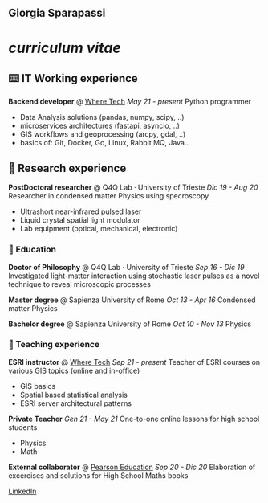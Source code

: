 ## Giorgia Sparapassi

# _curriculum vitae_


## ⌨️ IT Working experience

**Backend developer** @ [Where Tech](https://wheretech.it/) _May 21 - present_
Python programmer

- Data Analysis solutions (pandas, numpy, scipy, ..)
- microservices architectures (fastapi, asyncio, ..)
- GIS workflows and geoprocessing (arcpy, gdal, ..)
- basics of: Git, Docker, Go, Linux, Rabbit MQ, Java..


## 🔬 Research experience

**PostDoctoral researcher** @ Q4Q Lab · University of Trieste _Dic 19 - Aug 20_
Researcher in condensed matter Physics using specroscopy

- Ultrashort near-infrared pulsed laser
- Liquid crystal spatial light modulator
- Lab equipment (optical, mechanical, electronic)


### 📖 Education

**Doctor of Philosophy** @ Q4Q Lab · University of Trieste _Sep 16 - Dic 19_
Investigated light-matter interaction using stochastic laser pulses as a novel technique to reveal microscopic processes

**Master degree** @ Sapienza University of Rome _Oct 13 - Apr 16_
Condensed matter Physics

**Bachelor degree** @ Sapienza University of Rome _Oct 10 - Nov 13_
Physics


### 📝 Teaching experience

**ESRI instructor** @ [Where Tech](https://wheretech.it/) _Sep 21 - present_
Teacher of ESRI courses on various GIS topics (online and in-office)

- GIS basics
- Spatial based statistical analysis
- ESRI server architectural patterns


**Private Teacher** _Gen 21 - May 21_
One-to-one online lessons for high school students

- Physics
- Math

**External collaborator** @ [Pearson Education](https://plc.pearson.com/) _Sep 20 - Dic 20_
Elaboration of excercises and solutions for High School Maths books





[LinkedIn](https://www.linkedin.com/in/giorgia-sparapassi/)
